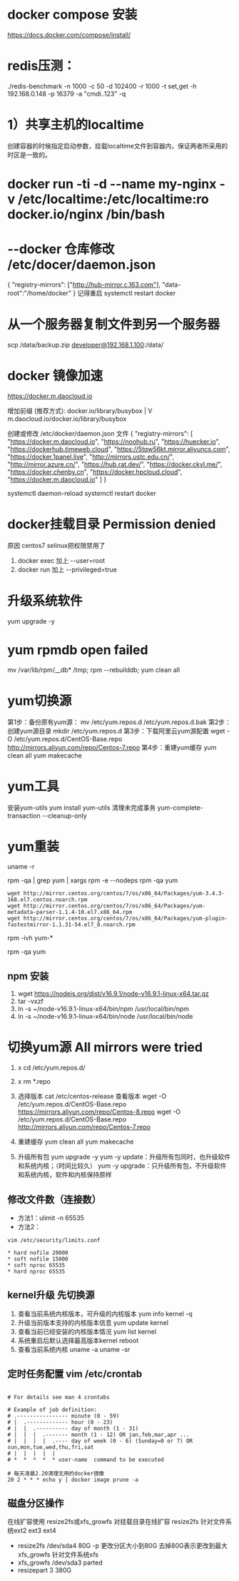 
# docker compose 安装
https://docs.docker.com/compose/install/

# redis压测：
./redis-benchmark -n 1000 -c 50 -d 102400 -r 1000 -t set,get -h 192.168.0.148 -p 16379 -a "cmdi..123" -q


# 1）共享主机的localtime
创建容器的时候指定启动参数，挂载localtime文件到容器内，保证两者所采用的时区是一致的。
# docker run -ti -d --name my-nginx -v /etc/localtime:/etc/localtime:ro  docker.io/nginx  /bin/bash

# --docker 仓库修改 /etc/docer/daemon.json
{
  "registry-mirrors": ["http://hub-mirror.c.163.com"],
  "data-root":"/home/docker"
}
记得重启 systemctl restart docker

# 从一个服务器复制文件到另一个服务器 
scp /data/backup.zip developer@192.168.1.100:/data/

# docker 镜像加速

https://docker.m.daocloud.io

增加前缀 (推荐方式): 
docker.io/library/busybox
        |
        V
m.daocloud.io/docker.io/library/busybox

创建或修改 /etc/docker/daemon.json 文件
{
  "registry-mirrors": [
    "https://docker.m.daocloud.io",
    "https://noohub.ru",
    "https://huecker.io",
    "https://dockerhub.timeweb.cloud",
    "https://5tqw56kt.mirror.aliyuncs.com",
    "https://docker.1panel.live",
    "http://mirrors.ustc.edu.cn/",
    "http://mirror.azure.cn/",
    "https://hub.rat.dev/",
    "https://docker.ckyl.me/",
    "https://docker.chenby.cn",
    "https://docker.hpcloud.cloud",
    "https://docker.m.daocloud.io"
  ]
}

systemctl daemon-reload
systemctl restart docker 

# docker挂载目录 Permission denied
原因 centos7 selinux把权限禁用了
1. docker exec 加上  --user=root
2. docker run 加上   --privileged=true

# 升级系统软件
yum upgrade -y

# yum  rpmdb open failed
mv /var/lib/rpm/__db* /tmp;
rpm --rebuilddb;
yum clean all

# yum切换源

第1步：备份原有yum源：
mv /etc/yum.repos.d /etc/yum.repos.d.bak
第2步：创建yum源目录
mkdir /etc/yum.repos.d
第3步：下载阿里云yum源配置
wget -O /etc/yum.repos.d/CentOS-Base.repo http://mirrors.aliyun.com/repo/Centos-7.repo
第4步：重建yum缓存
yum clean all
yum makecache

# yum工具
安装yum-utils
yum install yum-utils
清理未完成事务
yum-complete-transaction --cleanup-only

# yum重装
uname -r

rpm -qa | grep yum | xargs rpm -e --nodeps
rpm -qa yum

```
wget http://mirror.centos.org/centos/7/os/x86_64/Packages/yum-3.4.3-168.el7.centos.noarch.rpm
wget http://mirror.centos.org/centos/7/os/x86_64/Packages/yum-metadata-parser-1.1.4-10.el7.x86_64.rpm
wget http://mirror.centos.org/centos/7/os/x86_64/Packages/yum-plugin-fastestmirror-1.1.31-54.el7_8.noarch.rpm
```

rpm -ivh yum-* 

rpm -qa yum


## npm 安装
1. wget https://nodejs.org/dist/v16.9.1/node-v16.9.1-linux-x64.tar.gz
2. tar -vxzf
3. ln -s ~/node-v16.9.1-linux-x64/bin/npm /usr/local/bin/npm
4. ln -s ~/node-v16.9.1-linux-x64/bin/node /usr/local/bin/node


# 切换yum源 All mirrors were tried
1. x
cd /etc/yum.repos.d/
2. x
rm *.repo
3. 选择版本 cat /etc/centos-release 查看版本
wget -O /etc/yum.repos.d/CentOS-Base.repo https://mirrors.aliyun.com/repo/Centos-8.repo
wget -O /etc/yum.repos.d/CentOS-Base.repo http://mirrors.aliyun.com/repo/Centos-7.repo
4. 重建缓存
   yum clean all
   yum makecache

5. 升级所有包
   yum upgrade -y
   yum -y update：升级所有包同时，也升级软件和系统内核；（时间比较久）
   yum -y upgrade：只升级所有包，不升级软件和系统内核，软件和内核保持原样


## 修改文件数（连接数）
* 方法1：ulimit -n 65535
* 方法2：
```
vim /etc/security/limits.conf

* hard nofile 20000
* soft nofile 15000
* soft nproc 65535
* hard nproc 65535

```


## kernel升级 先切换源
1. 查看当前系统内核版本，可升级的内核版本
  yum info kernel -q 
2. 升级当前版本支持的内核版本信息
  yum update kernel
3. 查看当前已经安装的内核版本情况
  yum list kernel
4. 系统重启后默认选择最高版本kernel
  reboot
5. 查看当前系统内核
  uname -a
  uname -sr

## 定时任务配置 vim /etc/crontab

```

# For details see man 4 crontabs

# Example of job definition:
# .---------------- minute (0 - 59)
# |  .------------- hour (0 - 23)
# |  |  .---------- day of month (1 - 31)
# |  |  |  .------- month (1 - 12) OR jan,feb,mar,apr ...
# |  |  |  |  .---- day of week (0 - 6) (Sunday=0 or 7) OR sun,mon,tue,wed,thu,fri,sat
# |  |  |  |  |
# *  *  *  *  * user-name  command to be executed

# 每天凌晨2.20清理无用的docker镜像
20 2 * * * echo y | docker image prune -a

```


## 磁盘分区操作

在线扩容使用 resize2fs或xfs_growfs 对挂载目录在线扩容
resize2fs 针对文件系统ext2 ext3 ext4
* resize2fs /dev/sda4 80G -p 更改分区大小到80G 去掉80G表示更改到最大
xfs_growfs 针对文件系统xfs
* xfs_growfs /dev/sda3
parted
* resizepart 3 380G